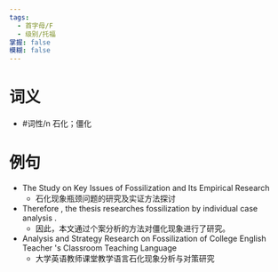 ```yaml
---
tags:
  - 首字母/F
  - 级别/托福
掌握: false
模糊: false
---
```

# 词义
- #词性/n  石化；僵化
# 例句
- The Study on Key Issues of Fossilization and Its Empirical Research
	- 石化现象瓶颈问题的研究及实证方法探讨
- Therefore , the thesis researches fossilization by individual case analysis .
	- 因此，本文通过个案分析的方法对僵化现象进行了研究。
- Analysis and Strategy Research on Fossilization of College English Teacher 's Classroom Teaching Language
	- 大学英语教师课堂教学语言石化现象分析与对策研究
